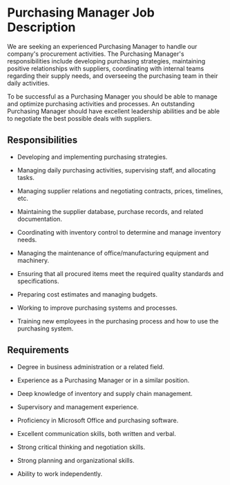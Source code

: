 # Purchasing Manager Job Description

We are seeking an experienced Purchasing Manager to handle our company's procurement activities. The Purchasing Manager's responsibilities include developing purchasing strategies, maintaining positive relationships with suppliers, coordinating with internal teams regarding their supply needs, and overseeing the purchasing team in their daily activities.

To be successful as a Purchasing Manager you should be able to manage and optimize purchasing activities and processes. An outstanding Purchasing Manager should have excellent leadership abilities and be able to negotiate the best possible deals with suppliers.

## Responsibilities

* Developing and implementing purchasing strategies.

* Managing daily purchasing activities, supervising staff, and allocating tasks.

* Managing supplier relations and negotiating contracts, prices, timelines, etc.

* Maintaining the supplier database, purchase records, and related documentation.

* Coordinating with inventory control to determine and manage inventory needs.

* Managing the maintenance of office/manufacturing equipment and machinery.

* Ensuring that all procured items meet the required quality standards and specifications.

* Preparing cost estimates and managing budgets.

* Working to improve purchasing systems and processes.

* Training new employees in the purchasing process and how to use the purchasing system.

## Requirements

* Degree in business administration or a related field.

* Experience as a Purchasing Manager or in a similar position.

* Deep knowledge of inventory and supply chain management.

* Supervisory and management experience.

* Proficiency in Microsoft Office and purchasing software.

* Excellent communication skills, both written and verbal.

* Strong critical thinking and negotiation skills.

* Strong planning and organizational skills.

* Ability to work independently.

